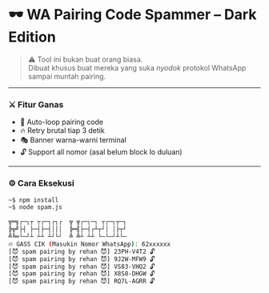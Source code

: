 # 🕶️ WA Pairing Code Spammer – Dark Edition

> ⚠️ Tool ini bukan buat orang biasa.  
> Dibuat khusus buat mereka yang suka _nyodok_ protokol WhatsApp sampai muntah pairing.

---

### ⚔️ Fitur Ganas
- 🔁 Auto-loop pairing code
- 🔥 Retry brutal tiap 3 detik
- 🎭 Banner warna-warni terminal
- 🔓 Support all nomor (asal belum block lo duluan)

---

### ⚙️ Cara Eksekusi
```bash
~$ npm install 
~$ node spam.js

╦═╗┌─┐┬ ┬┌─┐┌┐┌  ╦ ╦┌─┐─┐ ┬┌─┐┬─┐
╠╦╝├┤ ├─┤├─┤│││  ╠═╣├─┤┌┴┬┘│ │├┬┘
╩╚═└─┘┴ ┴┴ ┴┘└┘  ╩ ╩┴ ┴┴ └─└─┘┴└─
🔥 GASS CIK (Masukin Nomor WhatsApp): 62xxxxxx
[😈 spam pairing by rehan 😈] 23PH-V4T2 🔓
[😈 spam pairing by rehan 😈] 9J2W-MFW9 🔓
[😈 spam pairing by rehan 😈] VS83-VHQ2 🔓
[😈 spam pairing by rehan 😈] X8S8-DHGW 🔓
[😈 spam pairing by rehan 😈] RQ7L-AGRR 🔓
